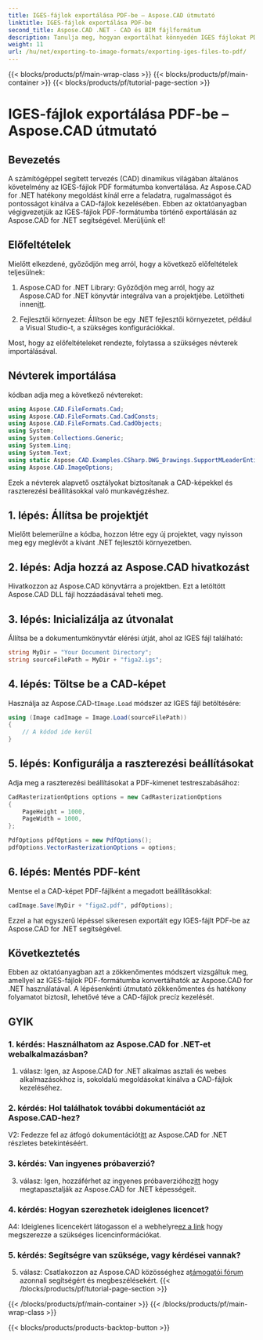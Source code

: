 ```yaml
---
title: IGES-fájlok exportálása PDF-be – Aspose.CAD útmutató
linktitle: IGES-fájlok exportálása PDF-be
second_title: Aspose.CAD .NET - CAD és BIM fájlformátum
description: Tanulja meg, hogyan exportálhat könnyedén IGES fájlokat PDF formátumba az Aspose.CAD for .NET segítségével. Kövesse lépésről lépésre útmutatónkat a pontos CAD-fájlok kezeléséhez.
weight: 11
url: /hu/net/exporting-to-image-formats/exporting-iges-files-to-pdf/
---
```


{{< blocks/products/pf/main-wrap-class >}}
{{< blocks/products/pf/main-container >}}
{{< blocks/products/pf/tutorial-page-section >}}

# IGES-fájlok exportálása PDF-be – Aspose.CAD útmutató

## Bevezetés

A számítógéppel segített tervezés (CAD) dinamikus világában általános követelmény az IGES-fájlok PDF formátumba konvertálása. Az Aspose.CAD for .NET hatékony megoldást kínál erre a feladatra, rugalmasságot és pontosságot kínálva a CAD-fájlok kezelésében. Ebben az oktatóanyagban végigvezetjük az IGES-fájlok PDF-formátumba történő exportálásán az Aspose.CAD for .NET segítségével. Merüljünk el!

## Előfeltételek

Mielőtt elkezdené, győződjön meg arról, hogy a következő előfeltételek teljesülnek:

1.  Aspose.CAD for .NET Library: Győződjön meg arról, hogy az Aspose.CAD for .NET könyvtár integrálva van a projektjébe. Letöltheti innen[itt](https://releases.aspose.com/cad/net/).

2. Fejlesztői környezet: Állítson be egy .NET fejlesztői környezetet, például a Visual Studio-t, a szükséges konfigurációkkal.

Most, hogy az előfeltételeket rendezte, folytassa a szükséges névterek importálásával.

## Névterek importálása

kódban adja meg a következő névtereket:

```csharp
using Aspose.CAD.FileFormats.Cad;
using Aspose.CAD.FileFormats.Cad.CadConsts;
using Aspose.CAD.FileFormats.Cad.CadObjects;
using System;
using System.Collections.Generic;
using System.Linq;
using System.Text;
using static Aspose.CAD.Examples.CSharp.DWG_Drawings.SupportMLeaderEntityForDWGFormat;
using Aspose.CAD.ImageOptions;
```

Ezek a névterek alapvető osztályokat biztosítanak a CAD-képekkel és raszterezési beállításokkal való munkavégzéshez.

## 1. lépés: Állítsa be projektjét

Mielőtt belemerülne a kódba, hozzon létre egy új projektet, vagy nyisson meg egy meglévőt a kívánt .NET fejlesztői környezetben.

## 2. lépés: Adja hozzá az Aspose.CAD hivatkozást

Hivatkozzon az Aspose.CAD könyvtárra a projektben. Ezt a letöltött Aspose.CAD DLL fájl hozzáadásával teheti meg.

## 3. lépés: Inicializálja az útvonalat

Állítsa be a dokumentumkönyvtár elérési útját, ahol az IGES fájl található:

```csharp
string MyDir = "Your Document Directory";
string sourceFilePath = MyDir + "figa2.igs";
```

## 4. lépés: Töltse be a CAD-képet

 Használja az Aspose.CAD-t`Image.Load` módszer az IGES fájl betöltésére:

```csharp
using (Image cadImage = Image.Load(sourceFilePath))
{
    // A kódod ide kerül
}
```

## 5. lépés: Konfigurálja a raszterezési beállításokat

Adja meg a raszterezési beállításokat a PDF-kimenet testreszabásához:

```csharp
CadRasterizationOptions options = new CadRasterizationOptions
{
    PageHeight = 1000,
    PageWidth = 1000,
};

PdfOptions pdfOptions = new PdfOptions();
pdfOptions.VectorRasterizationOptions = options;
```

## 6. lépés: Mentés PDF-ként

Mentse el a CAD-képet PDF-fájlként a megadott beállításokkal:

```csharp
cadImage.Save(MyDir + "figa2.pdf", pdfOptions);
```

Ezzel a hat egyszerű lépéssel sikeresen exportált egy IGES-fájlt PDF-be az Aspose.CAD for .NET segítségével.

## Következtetés

Ebben az oktatóanyagban azt a zökkenőmentes módszert vizsgáltuk meg, amellyel az IGES-fájlok PDF-formátumba konvertálhatók az Aspose.CAD for .NET használatával. A lépésenkénti útmutató zökkenőmentes és hatékony folyamatot biztosít, lehetővé téve a CAD-fájlok precíz kezelését.


## GYIK

### 1. kérdés: Használhatom az Aspose.CAD for .NET-et webalkalmazásban?

1. válasz: Igen, az Aspose.CAD for .NET alkalmas asztali és webes alkalmazásokhoz is, sokoldalú megoldásokat kínálva a CAD-fájlok kezeléséhez.

### 2. kérdés: Hol találhatok további dokumentációt az Aspose.CAD-hez?

 V2: Fedezze fel az átfogó dokumentációt[itt](https://reference.aspose.com/cad/net/) az Aspose.CAD for .NET részletes betekintéséért.

### 3. kérdés: Van ingyenes próbaverzió?

 3. válasz: Igen, hozzáférhet az ingyenes próbaverzióhoz[itt](https://releases.aspose.com/) hogy megtapasztalják az Aspose.CAD for .NET képességeit.

### 4. kérdés: Hogyan szerezhetek ideiglenes licencet?

 A4: Ideiglenes licencekért látogasson el a webhelyre[ez a link](https://purchase.aspose.com/temporary-license/) hogy megszerezze a szükséges licencinformációkat.

### 5. kérdés: Segítségre van szüksége, vagy kérdései vannak?

5. válasz: Csatlakozzon az Aspose.CAD közösséghez a[támogatói fórum](https://forum.aspose.com/c/cad/19) azonnali segítségért és megbeszélésekért.
{{< /blocks/products/pf/tutorial-page-section >}}

{{< /blocks/products/pf/main-container >}}
{{< /blocks/products/pf/main-wrap-class >}}

{{< blocks/products/products-backtop-button >}}
